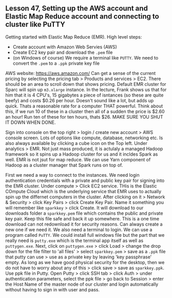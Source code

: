 ## Lesson 47, Setting up the AWS account and Elastic Map Reduce account and connecting to cluster like PuTTY

Getting started with Elastic Map Reduce (EMR).
High level steps:
- Create account with Amazon Web Servies (AWS)
- Create EC2 key pair and download the `.pem` file
- (on Windows of course) We require a terminal like `PUTTY`. We need to convert the `.pem` to a `.ppk` private key file

AWS website: https://aws.amazon.com/
Can get a sense of the current pricing by selecting the pricing tab > Products and services > EC2. There should be an area to scroll down that shows pricing. 
Default EMR cluster for Sparc will spin up `m3.xlarge` instance. In the lecture, Frank shows us that for him that it is 4 CPU's, 15 gigabytes a piece of isntances (so these are quite beefy) and costs $0.26 per hour. Doesn't sound like a lot, but adds up quick. Thats a reasonable rate for a computer THAT powerful. Think about this, if we run 10 of these in a cluster then all of a sudden the price is $2.60 an hour! Run ten of these for ten hours, thats $26. MAKE SURE YOU SHUT IT DOWN WHEN DONE.

Sign into console on the top right > login / create new account > AWS console screen. Lots of options like compute, database, networking etc. Is also always available by clicking a cube icon on the Top left.
Under analytics > EMR. Not just mass produced, it is actulaly a managed Hadoop framework so it spins up a Hadoop cluster for us and it incldes Spark as well. EMR is not jsut for map reduce. We can use Yarn component of Hadoop as a cluster manager that Spark runs on top of.

First we need a way to connect to the instances. We need login authentication credentials with a private and public key pair for signing into the EMR cluster.
Under compute > Click EC2 service. THis is the Elastic COmpute Cloud which is the underlying service that EMR uses to actually spin up the differnet computers in the cluster. 
After clicking on it > Network & Security > click Key Pairs > click Create Key Pair. Name it something you will remember like `sparkkey` > click Create. It will download to our downloads folder a `sparkkey.pem` file which contains the public and private key pair. Keep this file safe and back it up somewhere. This is a one time download can not redownload it for security reasons. Can always create a new one if we need it. 
We also need a terminal to login. We can use a program called `PuTTY`. We could install full windows file but the part that we really need is `putty.exe` which is the terminal app itself as well as `puttygen.exe`. 
Next, click on `puttygen.exe` > click Load > change the drop down for the file filter to 'all files' > select `sparkkey.pem` > save as a `.ppk` file that putty can use > use as a private key by leaving 'key passphrase' empty. As long as we have good physical security for the desktop, then we do not have to worry about any of this > click save > save as `sparkkey.ppk`. 
Use ppk file in Putty. Open Putty > click SSH tab > click Auth > under authentication parameters, select the ppk file > go back to Session > enter the Host Name of the master node of our cluster and login automatically without having to sign in with user and pass.
